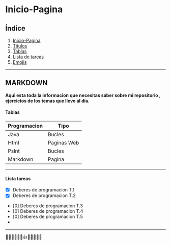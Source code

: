 # Inicio-Pagina

## Índice 
1. [Inicio-Pagina](#inicio-pagina) 
2. [Titulos](#titulos) 
3. [Tablas](#tablas) 
4. [Lista de tareas](#lista-tareas) 
5. [Emojis](#emojis)
   
----

## MARKDOWN 
**Aqui esta toda la informacion que necesitas saber sobre mi repositorio , ejercicios de los temas que llevo al dia.**


#### Tablas

| Programacion | Tipo       |
| -------- | -------------- |
| Java    | Bucles    |
| Html   | Paginas Web|
| Pslnt  | Bucles  | 
| Markdown  | Pagina  |

---

#### Lista tareas

- [x] Deberes de programacion T.1
- [x] Deberes de programacion T.2
- [0] Deberes de programacion T.3
- [0] Deberes de programacion T.4
- [0] Deberes de programacion T.5
- 

---
🧓🖖😻😱😰🖖👍👱🧔‍♀️🙀👊
